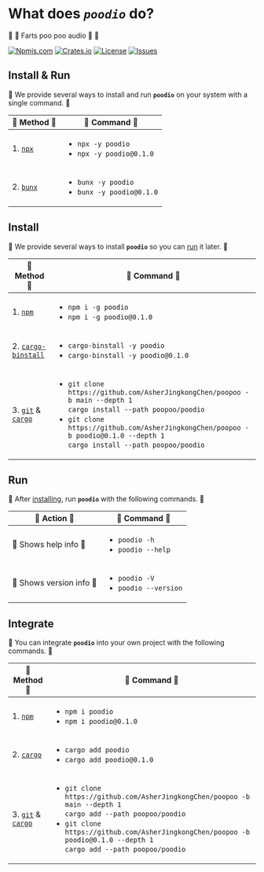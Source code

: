 # What does _**`poodio`**_ do?

💩 💨 Farts poo poo audio 💨 💩

[![Npmjs.com](https://img.shields.io/npm/v/poodio?style=for-the-badge&label=NPMJS&logo=npm&logoColor=%23c33&labelColor=%23333&color=%23c33)](https://www.npmjs.com/package/poodio)
[![Crates.io](https://img.shields.io/crates/v/poodio?style=for-the-badge&label=CRATES&logo=docs.rs&logoColor=%23fc3&labelColor=%23333&color=%23fc3)](https://docs.rs/poodio)
[![License](https://img.shields.io/crates/l/poodio?style=for-the-badge&label=LICENSE&logo=opensourceinitiative&logoColor=%23fff&labelColor=%23333&color=%234a3)](https://docs.rs/crate/poodio/latest/source/LICENSE.txt)
[![Issues](https://img.shields.io/github/issues/AsherJingkongChen/poopoo?style=for-the-badge&label=ISSUES&logo=github&logoColor=%23fff&labelColor=%23333&color=%23eee)](https://github.com/AsherJingkongChen/poopoo/issues)

## Install & Run

💩 We provide several ways to install and run **`poodio`** on your system with a single command. 💩

| 💩 Method 💩                                | 💩 Command 💩                                                     |
| ------------------------------------------- | ----------------------------------------------------------------- |
| 1. [`npx`](https://nodejs.org/en/download/) | <ul><li>`npx -y poodio`</li><li>`npx -y poodio@0.1.0`</li></ul>   |
| 2. [`bunx`](https://bun.sh/)                | <ul><li>`bunx -y poodio`</li><li>`bunx -y poodio@0.1.0`</li></ul> |

## Install

💩 We provide several ways to install **`poodio`** so you can [run](#run) it later. 💩

| 💩 Method 💩                                                                                                             | 💩 Command 💩                                                                                                                                                                                                                                                         |
| ------------------------------------------------------------------------------------------------------------------------ | --------------------------------------------------------------------------------------------------------------------------------------------------------------------------------------------------------------------------------------------------------------------- |
| 1. [`npm`](https://nodejs.org/en/download/)                                                                              | <ul><li>`npm i -g poodio`</li><li>`npm i -g poodio@0.1.0` </li></ul>                                                                                                                                                                                                  |
| 2. [`cargo-binstall`](https://github.com/cargo-bins/cargo-binstall?tab=readme-ov-file#installation)                      | <ul><li>`cargo-binstall -y poodio`</li><li>`cargo-binstall -y poodio@0.1.0`</li></ul>                                                                                                                                                                                 |
| 3. [`git`](https://git-scm.com/downloads) & [`cargo`](https://doc.rust-lang.org/cargo/getting-started/installation.html) | <ul><li>`git clone https://github.com/AsherJingkongChen/poopoo -b main --depth 1`<br>`cargo install --path poopoo/poodio`</li><li>`git clone https://github.com/AsherJingkongChen/poopoo -b poodio@0.1.0 --depth 1`<br>`cargo install --path poopoo/poodio`</li></ul> |

## Run

💩 After [installing](#install), run **`poodio`** with the following commands. 💩

| 💩 Action 💩             | 💩 Command 💩                                            |
| ------------------------ | -------------------------------------------------------- |
| 💩 Shows help info 💩    | <ul><li>`poodio -h`</li><li>`poodio --help`</li></ul>    |
| 💩 Shows version info 💩 | <ul><li>`poodio -V`</li><li>`poodio --version`</li></ul> |

## Integrate

💩 You can integrate **`poodio`** into your own project with the following commands. 💩

| 💩 Method 💩                                                                                                             | 💩 Command 💩                                                                                                                                                                                                                                                 |
| ------------------------------------------------------------------------------------------------------------------------ | ------------------------------------------------------------------------------------------------------------------------------------------------------------------------------------------------------------------------------------------------------------- |
| 1. [`npm`](https://nodejs.org/en/download/)                                                                              | <ul><li>`npm i poodio`</li><li>`npm i poodio@0.1.0` </li></ul>                                                                                                                                                                                                |
| 2. [`cargo`](https://doc.rust-lang.org/cargo/getting-started/installation.html)                                          | <ul><li>`cargo add poodio`</li><li>`cargo add poodio@0.1.0`</li></ul>                                                                                                                                                                                         |
| 3. [`git`](https://git-scm.com/downloads) & [`cargo`](https://doc.rust-lang.org/cargo/getting-started/installation.html) | <ul><li>`git clone https://github.com/AsherJingkongChen/poopoo -b main --depth 1`<br>`cargo add --path poopoo/poodio`</li><li>`git clone https://github.com/AsherJingkongChen/poopoo -b poodio@0.1.0 --depth 1`<br>`cargo add --path poopoo/poodio`</li></ul> |
